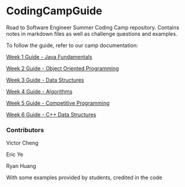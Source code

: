 # CodingCampGuide

Road to Software Engineer Summer Coding Camp repository. Contains notes in markdown files as well as challenge questions and examples.

To follow the guide, refer to our camp documentation:

[Week 1 Guide - Java Fundamentals](https://docs.google.com/document/d/1HZVUOMzbsRblqlutcH2pzMT1cp28mYwIxMgN6H1Pu48/edit?usp=sharing)

[Week 2 Guide - Object Oriented Programming](https://docs.google.com/document/d/1UiHndmY1Ho1f_Z78rt0P2zo85l7sgqPf5LsCkHyS0VQ/edit?usp=sharing)

[Week 3 Guide - Data Structures](https://docs.google.com/document/d/1PAoVOrwSTKuBxbxt7ZchinVRpcUV0MzsfnN0mHxyA9A/edit?usp=sharing)

[Week 4 Guide - Algorithms](https://docs.google.com/document/d/1PkR9_3rUh_EpmoPprjsSOjiOOUWz_nx3cYnVB9_-lfc/edit?usp=sharing)

[Week 5 Guide - Competitive Programming](https://docs.google.com/document/d/1FeJk7g2Ejj77Lcm3NVcFFnFCmURNWa-uvdOeQdvv6Fc/edit?usp=sharing)

[Week 6 Guide - C++ Data Structures](https://docs.google.com/document/d/1gKLju4xdGVPnbq0tlPvKZSnje_8ilS6j9nekAa1n6kQ/edit?usp=sharing)

### Contributors

Victor Cheng

Eric Ye

Ryan Huang

With some examples provided by students, credited in the code
